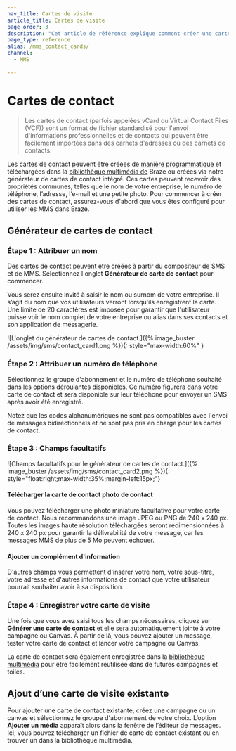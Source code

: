 ```yaml
---
nav_title: Cartes de visite
article_title: Cartes de visite
page_order: 3
description: "Cet article de référence explique comment créer une carte de contact à inclure dans vos envois MMS et SMS."
page_type: reference
alias: /mms_contact_cards/
channel:
  - MMS
  
---
```


# Cartes de contact 

> Les cartes de contact (parfois appelées vCard ou Virtual Contact Files (VCF)) sont un format de fichier standardisé pour l'envoi d'informations professionnelles et de contacts qui peuvent être facilement importées dans des carnets d'adresses ou des carnets de contacts. 

Les cartes de contact peuvent être créées de [manière programmatique](https://www.twilio.com/blog/send-vcard-twilio-sms) et téléchargées dans la [bibliothèque multimédia de]({{site.baseurl}}/user_guide/engagement_tools/templates_and_media/media_library/#media-library) Braze ou créées via notre générateur de cartes de contact intégré. Ces cartes peuvent recevoir des propriétés communes, telles que le nom de votre entreprise, le numéro de téléphone, l’adresse, l’e-mail et une petite photo. Pour commencer à créer des cartes de contact, assurez-vous d'abord que vous êtes configuré pour utiliser les MMS dans Braze.

## Générateur de cartes de contact

### Étape 1 : Attribuer un nom

Des cartes de contact peuvent être créées à partir du compositeur de SMS et de MMS. Sélectionnez l'onglet **Générateur de carte de contact** pour commencer.

Vous serez ensuite invité à saisir le nom ou surnom de votre entreprise. Il s’agit du nom que vos utilisateurs verront lorsqu’ils enregistrent la carte. Une limite de 20 caractères est imposée pour garantir que l'utilisateur puisse voir le nom complet de votre entreprise ou alias dans ses contacts et son application de messagerie. 

![L'onglet du générateur de cartes de contact.]({% image_buster /assets/img/sms/contact_card1.png %}){: style="max-width:60%" }

### Étape 2 : Attribuer un numéro de téléphone

Sélectionnez le groupe d'abonnement et le numéro de téléphone souhaité dans les options déroulantes disponibles. Ce numéro figurera dans votre carte de contact et sera disponible sur leur téléphone pour envoyer un SMS après avoir été enregistré.

Notez que les codes alphanumériques ne sont pas compatibles avec l'envoi de messages bidirectionnels et ne sont pas pris en charge pour les cartes de contact.

### Étape 3 : Champs facultatifs

![Champs facultatifs pour le générateur de cartes de contact.]({% image_buster /assets/img/sms/contact_card2.png %}){: style="float:right;max-width:35%;margin-left:15px;"}

#### Télécharger la carte de contact photo de contact

Vous pouvez télécharger une photo miniature facultative pour votre carte de contact. Nous recommandons une image JPEG ou PNG de 240 x 240 px. Toutes les images haute résolution téléchargées seront redimensionnées à 240 x 240 px pour garantir la délivrabilité de votre message, car les messages MMS de plus de 5 Mo peuvent échouer.

#### Ajouter un complément d'information

D'autres champs vous permettent d'insérer votre nom, votre sous-titre, votre adresse et d'autres informations de contact que votre utilisateur pourrait souhaiter avoir à sa disposition. 

### Étape 4 : Enregistrer votre carte de visite

Une fois que vous avez saisi tous les champs nécessaires, cliquez sur **Générer une carte de contact** et elle sera automatiquement jointe à votre campagne ou Canvas. À partir de là, vous pouvez ajouter un message, tester votre carte de contact et lancer votre campagne ou Canvas.

La carte de contact sera également enregistrée dans la [bibliothèque multimédia]({{site.baseurl}}/user_guide/engagement_tools/templates_and_media/media_library/#media-library) pour être facilement réutilisée dans de futures campagnes et toiles.

## Ajout d’une carte de visite existante

Pour ajouter une carte de contact existante, créez une campagne ou un canvas et sélectionnez le groupe d'abonnement de votre choix. L’option **Ajouter un média** apparaît alors dans la fenêtre de l’éditeur de messages. Ici, vous pouvez télécharger un fichier de carte de contact existant ou en trouver un dans la bibliothèque multimédia.
